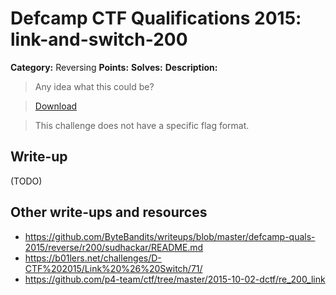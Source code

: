 # Defcamp CTF Qualifications 2015: link-and-switch-200

**Category:** Reversing
**Points:**
**Solves:**
**Description:**

> Any idea what this could be?

> [Download](r200) 

> This challenge does not have a specific flag format.


## Write-up

(TODO)

## Other write-ups and resources

* <https://github.com/ByteBandits/writeups/blob/master/defcamp-quals-2015/reverse/r200/sudhackar/README.md>
* <https://b01lers.net/challenges/D-CTF%202015/Link%20%26%20Switch/71/>
* <https://github.com/p4-team/ctf/tree/master/2015-10-02-dctf/re_200_link>

